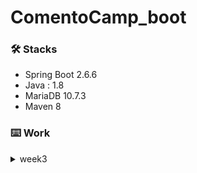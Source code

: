 # ComentoCamp_boot


### 🛠 Stacks
- Spring Boot 2.6.6
- Java : 1.8
- MariaDB 10.7.3
- Maven 8

### ⌨️ Work

<details>
<summary>week3</summary>
<div markdown="1">

<img width="364" alt="스크린샷 2022-04-08 오전 1 14 57" src="https://user-images.githubusercontent.com/43716537/162253403-681a9ce7-c005-453a-9991-4e7808e7c14d.png">
<br>
<img width="591" alt="스크린샷 2022-04-08 오전 1 17 37" src="https://user-images.githubusercontent.com/43716537/162253335-ea19aa59-65fe-4852-9022-4b807ba7f88a.png">

<img width="432" alt="스크린샷 2022-04-08 오전 1 27 55" src="https://user-images.githubusercontent.com/43716537/162253364-6739cd1c-db1e-41a8-a5aa-da72dfbbc012.png">

</div>
</details>
